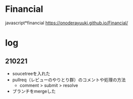 # Financial
javascript*financial
https://onoderayuuki.github.io/Financial/

# log
## 210221
 - soucetreeを入れた
 - pullreq（レビューのやりとり群）のコメントや処理の方法
   - comment > submit > resolve
 - ブランチをmergeした 